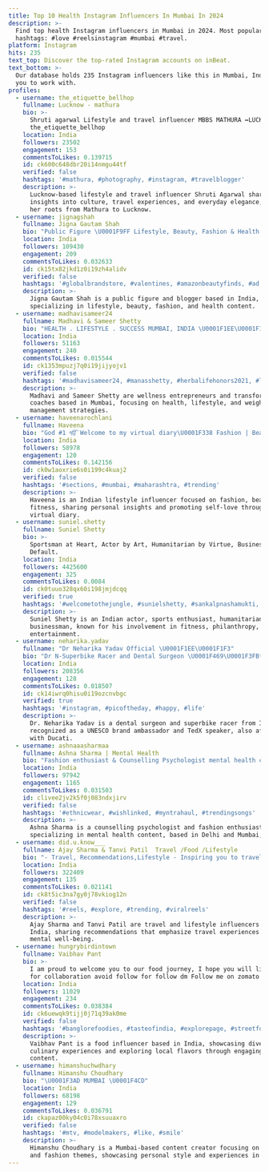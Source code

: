 ```yaml
---
title: Top 10 Health Instagram Influencers In Mumbai In 2024
description: >-
  Find top health Instagram influencers in Mumbai in 2024. Most popular
  hashtags: #love #reelsinstagram #mumbai #travel.
platform: Instagram
hits: 235
text_top: Discover the top-rated Instagram accounts on inBeat.
text_bottom: >-
  Our database holds 235 Instagram influencers like this in Mumbai, India for
  you to work with.
profiles:
  - username: the_etiquette_bellhop
    fullname: Lucknow - mathura
    bio: >-
      Shruti agarwal Lifestyle and travel influencer MBBS MATHURA ↔️LUCKNOW Fb-
      the_etiquette_bellhop
    location: India
    followers: 23502
    engagement: 153
    commentsToLikes: 0.139715
    id: ck600c648dbr20i14nmgu44tf
    verified: false
    hashtags: '#mathura, #photography, #instagram, #travelblogger'
    description: >-
      Lucknow-based lifestyle and travel influencer Shruti Agarwal shares
      insights into culture, travel experiences, and everyday elegance, bridging
      her roots from Mathura to Lucknow.
  - username: jignagshah
    fullname: Jigna Gautam Shah
    bio: "Public Figure \U0001F9FF Lifestyle, Beauty, Fashion & Health Blogger Mumbai ↔️ Gujarat Dm/email for Collaboration. #lifestyle #beauty #health #fashion"
    location: India
    followers: 109430
    engagement: 209
    commentsToLikes: 0.032633
    id: ck15tx82jkd1z0i19zh4alidv
    verified: false
    hashtags: '#globalbrandstore, #valentines, #amazonbeautyfinds, #ad'
    description: >-
      Jigna Gautam Shah is a public figure and blogger based in India,
      specializing in lifestyle, beauty, fashion, and health content.
  - username: madhavisameer24
    fullname: Madhavi & Sameer Shetty
    bio: "HEALTH . LIFESTYLE . SUCCESS MUMBAI, INDIA \U0001F1EE\U0001F1F3 WEIGHT MANAGEMENT, TRANSFORMATION COACH FROM IT PROFESSIONALS TO WELLNESS ENTREPRENEURS \U0001F3CB️‍♀️\U0001F9D8‍♀️"
    location: India
    followers: 51163
    engagement: 240
    commentsToLikes: 0.015544
    id: ck1353mpuzj7q0i19jijyojv1
    verified: false
    hashtags: '#madhavisameer24, #manasshetty, #herbalifehonors2021, #learning'
    description: >-
      Madhavi and Sameer Shetty are wellness entrepreneurs and transformation
      coaches based in Mumbai, focusing on health, lifestyle, and weight
      management strategies.
  - username: haveenarochlani
    fullname: Haveena
    bio: "God #1 ੴ Welcome to my virtual diary\U0001F338 Fashion | Beauty | Lifestyle | Fitness \U0001F497 m o r e s e l f l o v e \U0001F497 Work: haveenarochlani@hotmail.com"
    location: India
    followers: 58978
    engagement: 120
    commentsToLikes: 0.142156
    id: ck0w1aoxrie6s0i199c4kuaj2
    verified: false
    hashtags: '#sections, #mumbai, #maharashtra, #trending'
    description: >-
      Haveena is an Indian lifestyle influencer focused on fashion, beauty, and
      fitness, sharing personal insights and promoting self-love through her
      virtual diary.
  - username: suniel.shetty
    fullname: Suniel Shetty
    bio: >-
      Sportsman at Heart, Actor by Art, Humanitarian by Virtue, Businessman by
      Default.
    location: India
    followers: 4425600
    engagement: 325
    commentsToLikes: 0.0084
    id: ck0tuuo328qx60i198jmjdcqq
    verified: true
    hashtags: '#welcometothejungle, #sunielshetty, #sankalpnashamukti, #welcome3'
    description: >-
      Suniel Shetty is an Indian actor, sports enthusiast, humanitarian, and
      businessman, known for his involvement in fitness, philanthropy, and
      entertainment.
  - username: neharika.yadav
    fullname: "Dr Neharika Yadav Official \U0001F1EE\U0001F1F3"
    bio: "Dr N-Superbike Racer and Dental Surgeon \U0001F469\U0001F3FB‍⚕️+\U0001F3CD = ☠️\U0001F609 UNESCO brand Ambassador/TedX Speaker /Ducati Factory Racer"
    location: India
    followers: 208356
    engagement: 128
    commentsToLikes: 0.018507
    id: ck14iwrq0hisu0i19ozcnvbgc
    verified: true
    hashtags: '#instagram, #picoftheday, #happy, #life'
    description: >-
      Dr. Neharika Yadav is a dental surgeon and superbike racer from India,
      recognized as a UNESCO brand ambassador and TedX speaker, also affiliated
      with Ducati.
  - username: ashnaaasharmaa
    fullname: Ashna Sharma | Mental Health
    bio: "Fashion enthusiast & Counselling Psychologist mental health content @unboxyourmind.in Delhi \U0001F501 Mumbai"
    location: India
    followers: 97942
    engagement: 1165
    commentsToLikes: 0.031503
    id: clivee2jv2k5f0j083ndxjirv
    verified: false
    hashtags: '#ethnicwear, #wishlinked, #myntrahaul, #trendingsongs'
    description: >-
      Ashna Sharma is a counselling psychologist and fashion enthusiast,
      specializing in mental health content, based in Delhi and Mumbai, India.
  - username: did.u.know___
    fullname: Ajay Sharma & Tanvi Patil  Travel /Food /Lifestyle
    bio: "- Travel, Recommendations,Lifestyle - Inspiring you to travel and prioritise your mental health \U0001FAF6 - Staycation & Experience ✨ \U0001F4CDMumbai #letsexplore"
    location: India
    followers: 322409
    engagement: 135
    commentsToLikes: 0.021141
    id: ck8t5ic3na7gy0j78vkiog12n
    verified: false
    hashtags: '#reels, #explore, #trending, #viralreels'
    description: >-
      Ajay Sharma and Tanvi Patil are travel and lifestyle influencers based in
      India, sharing recommendations that emphasize travel experiences and
      mental well-being.
  - username: hungrybirdintown
    fullname: Vaibhav Pant
    bio: >-
      I am proud to welcome you to our food journey, I hope you will like it! Dm
      for collaboration avoid follow for follow dm Follow me on zomato
    location: India
    followers: 11029
    engagement: 234
    commentsToLikes: 0.038384
    id: ck6uewqk9tijj0j71q39ak0me
    verified: false
    hashtags: '#banglorefoodies, #tasteofindia, #explorepage, #streetfoodindia'
    description: >-
      Vaibhav Pant is a food influencer based in India, showcasing diverse
      culinary experiences and exploring local flavors through engaging food
      content.
  - username: himanshuchwdhary
    fullname: Himanshu Choudhary
    bio: "\U0001F3AD MUMBAI \U0001F4CD"
    location: India
    followers: 68198
    engagement: 129
    commentsToLikes: 0.036791
    id: ckapaz00ky04c0i78xsuuaxro
    verified: false
    hashtags: '#mtv, #modelmakers, #like, #smile'
    description: >-
      Himanshu Choudhary is a Mumbai-based content creator focusing on lifestyle
      and fashion themes, showcasing personal style and experiences in India.
---
```


